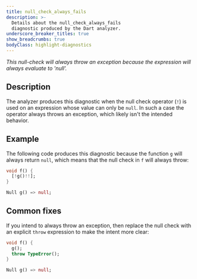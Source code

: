 ```yaml
---
title: null_check_always_fails
description: >-
  Details about the null_check_always_fails
  diagnostic produced by the Dart analyzer.
underscore_breaker_titles: true
show_breadcrumbs: true
bodyClass: highlight-diagnostics
---
```


_This null-check will always throw an exception because the expression will always evaluate to 'null'._

## Description

The analyzer produces this diagnostic when the null check operator (`!`)
is used on an expression whose value can only be `null`. In such a case
the operator always throws an exception, which likely isn't the intended
behavior.

## Example

The following code produces this diagnostic because the function `g` will
always return `null`, which means that the null check in `f` will always
throw:

```dart
void f() {
  [!g()!!];
}

Null g() => null;
```

## Common fixes

If you intend to always throw an exception, then replace the null check
with an explicit `throw` expression to make the intent more clear:

```dart
void f() {
  g();
  throw TypeError();
}

Null g() => null;
```
